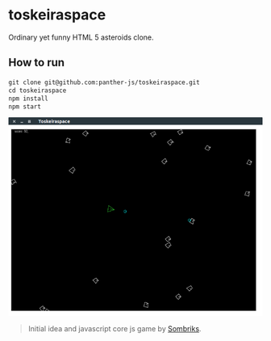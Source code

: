 # toskeiraspace
Ordinary yet funny HTML 5 asteroids clone.

## How to run

```
git clone git@github.com:panther-js/toskeiraspace.git
cd toskeiraspace
npm install
npm start
```

![Alt ts](https://github.com/panther-js/toskeiraspace/raw/master/ts.png)

> Initial idea and javascript core js game by [Sombriks](https://github.com/sombriks).

